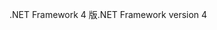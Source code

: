 <span data-ttu-id="23e23-101">.NET Framework 4 版</span><span class="sxs-lookup"><span data-stu-id="23e23-101">.NET Framework version 4</span></span>